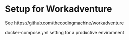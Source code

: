 # Setup for Workadventure

See https://github.com/thecodingmachine/workadventure

docker-compose.yml setting for a productive enviromnent
